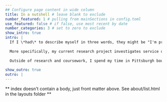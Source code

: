 ```yaml
---
## Configure page content in wide column
title: In a nutshell # leave blank to exclude
number_featured: 1 # pulling from mainSections in config.toml
use_featured: false # if false, use most recent by date
number_categories: 3 # set to zero to exclude
show_intro: true
intro: | 
  If I \*had\* to describe myself in three words, they might be "I'm probably hungry" (this challenge was once posed to me in a college application and, as a wordy person, I think warrants this reponse). If I had to describe myself in more, I'd say: I'm a second year PhD candidate in the engineering and public policy department at Carnegie Mellon University. Though my time here has been filled with moments of intense self-scrutiny and uncertainty, it has also included some really beautiful moments during my classes and research. I really like what I'm doing here.
  
  More specifically, my current research project investigates service quality discrepancies of Uber and Lyft across racial groups. Generally, I'm interested in researching issues at the intersection of society and engineering, like consumer adoption of electric vehicles and understanding the impacts of the energy transition on historically marginalized communities. Luckily, I get to hear about these topics frequently during presentations to the [Vehicle Electrification Group (VEG)](https://www.cmu.edu/cit/veg/index.html), the research group run by my advisor, Dr. Jeremy Michalek, which I am a part of.
  
  Outside of research and coursework, I spend my time in Pittsburgh bouldering, listening to podcasts, and spending time with my lovely fellow students. If you are interested in learning more about my professional and academic experiences OR the failures I've experienced along the way, please see my [resumés](/resumes/).
  
show_outro: true
outro: |
---
```


** index doesn't contain a body, just front matter above.
See about/list.html in the layouts folder **
